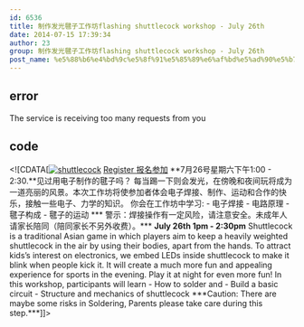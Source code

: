 ```yaml
---
id: 6536
title: 制作发光毽子工作坊flashing shuttlecock workshop - July 26th
date: 2014-07-15 17:39:34
author: 23
group: 制作发光毽子工作坊flashing shuttlecock workshop - July 26th
post_name: %e5%88%b6%e4%bd%9c%e5%8f%91%e5%85%89%e6%af%bd%e5%ad%90%e5%b7%a5%e4%bd%9c%e5%9d%8aflashing-shuttlecock-workshop-july-19th
---
```


## error
The service is receiving too many requests from you

## code
 <!\[CDATA\[[![shuttlecock](http://139.162.84.35/wp-content/uploads/2014/07/shuttlecock.jpeg)](http://139.162.84.35/wp-content/uploads/2014/07/shuttlecock.jpeg) [ Register 报名参加](http://www.vasee.com/event/view.jsp?inid=ff80808146acac6f0147395ff0f5480a "报名参加") **7月26号星期六下午1:00 - 2:30.**见过用电子制作的毽子吗？ 每当踢一下则会发光，在傍晚和夜间玩将成为一道亮丽的风景。本次工作坊将使参加者体会电子焊接、制作、运动和合作的快乐，接触一些电子、力学的知识。 你会在工作坊中学习: - 电子焊接 - 电路原理 - 毽子构成 - 毽子的运动 \*\*\* 警示：焊接操作有一定风险，请注意安全。未成年人请家长陪同（陪同家长不另外收费）。\*\*\* **July 26th 1pm - 2:30pm** Shuttlecock is a traditional Asian game in which players aim to keep a heavily weighted shuttlecock in the air by using their bodies, apart from the hands. To attract kids’s interest on electronics, we embed LEDs inside shuttlecock to make it blink when people kick it. It will create a much more fun and appealing experience for sports in the evening. Play it at night for even more fun! In this workshop, participants will learn - How to solder and - Build a basic circuit - Structure and mechanics of shuttlecock \*\*\*Caution: There are maybe some risks in Soldering, Parents please take care during this step.\*\*\*\]\]> 

